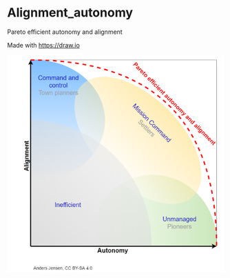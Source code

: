 # Alignment_autonomy
Pareto efficient autonomy and alignment

Made with https://draw.io

![drawing](https://github.com/acje/Alignment_autonomy/blob/master/Pareto%20efficient%20autonomy%20and%20alignment.png)
